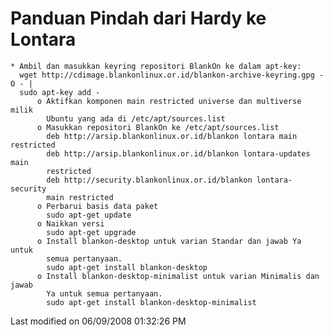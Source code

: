 # Panduan Pindah dari Hardy ke Lontara
    * Ambil dan masukkan keyring repositori BlankOn ke dalam apt-key:
      wget http://cdimage.blankonlinux.or.id/blankon-archive-keyring.gpg -O - |
      sudo apt-key add -
          o Aktifkan komponen main restricted universe dan multiverse milik
            Ubuntu yang ada di /etc/apt/sources.list
          o Masukkan repositori BlankOn ke /etc/apt/sources.list
            deb http://arsip.blankonlinux.or.id/blankon lontara main restricted
            deb http://arsip.blankonlinux.or.id/blankon lontara-updates main
            restricted
            deb http://security.blankonlinux.or.id/blankon lontara-security
            main restricted
          o Perbarui basis data paket
            sudo apt-get update
          o Naikkan versi
            sudo apt-get upgrade
          o Install blankon-desktop untuk varian Standar dan jawab Ya untuk
            semua pertanyaan.
            sudo apt-get install blankon-desktop
          o Install blankon-desktop-minimalist untuk varian Minimalis dan jawab
            Ya untuk semua pertanyaan.
            sudo apt-get install blankon-desktop-minimalist
Last modified on 06/09/2008 01:32:26 PM



